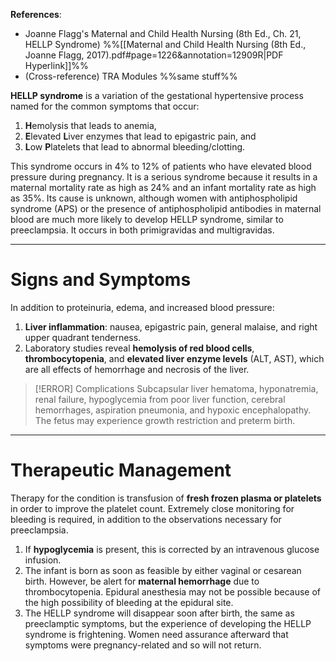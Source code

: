**References**:
- Joanne Flagg's Maternal and Child Health Nursing (8th Ed., Ch. 21, HELLP Syndrome) %%[[Maternal and Child Health Nursing (8th Ed., Joanne Flagg, 2017).pdf#page=1226&annotation=12909R|PDF Hyperlink]]%%
- (Cross-reference) TRA Modules %%same stuff%%

**HELLP syndrome** is a variation of the gestational hypertensive process named for the common symptoms that occur:
1. **H**emolysis that leads to anemia,
2. **E**levated **L**iver enzymes that lead to epigastric pain, and
3. **L**ow **P**latelets that lead to abnormal bleeding/clotting.

This syndrome occurs in 4% to 12% of patients who have elevated blood pressure during pregnancy. It is a serious syndrome because it results in a maternal mortality rate as high as 24% and an infant mortality rate as high as 35%. Its cause is unknown, although women with antiphospholipid syndrome (APS) or the presence of antiphospholipid antibodies in maternal blood are much more likely to develop HELLP syndrome, similar to preeclampsia. It occurs in both primigravidas and multigravidas.

___

# Signs and Symptoms
In addition to proteinuria, edema, and increased blood pressure:
1. **Liver inflammation**: nausea, epigastric pain, general malaise, and right upper quadrant tenderness.
2. Laboratory studies reveal **hemolysis of red blood cells**, **thrombocytopenia**, and **elevated liver enzyme levels** (ALT, AST), which are all effects of hemorrhage and necrosis of the liver.

>[!ERROR] Complications
>Subcapsular liver hematoma, hyponatremia, renal failure, hypoglycemia from poor liver function, cerebral hemorrhages, aspiration pneumonia, and hypoxic encephalopathy. The fetus may experience growth restriction and preterm birth.

___

# Therapeutic Management
Therapy for the condition is transfusion of **fresh frozen plasma or platelets** in order to improve the platelet count. Extremely close monitoring for bleeding is required, in addition to the observations necessary for preeclampsia.
1. If **hypoglycemia** is present, this is corrected by an intravenous glucose infusion.
2. The infant is born as soon as feasible by either vaginal or cesarean birth. However, be alert for **maternal hemorrhage** due to thrombocytopenia. Epidural anesthesia may not be possible because of the high possibility of bleeding at the epidural site.
3. The HELLP syndrome will disappear soon after birth, the same as preeclamptic symptoms, but the experience of developing the HELLP syndrome is frightening. Women need assurance afterward that symptoms were pregnancy-related and so will not return.
